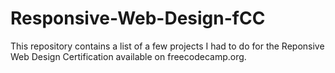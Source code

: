 # Responsive-Web-Design-fCC
This repository contains a list of a few projects I had to do for the Reponsive Web Design Certification available on freecodecamp.org.
